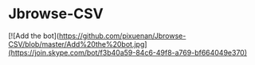 # Jbrowse-CSV
[![Add the bot](https://github.com/pixuenan/Jbrowse-CSV/blob/master/Add%20the%20bot.jpg](https://join.skype.com/bot/f3b40a59-84c6-49f8-a769-bf664049e370)
